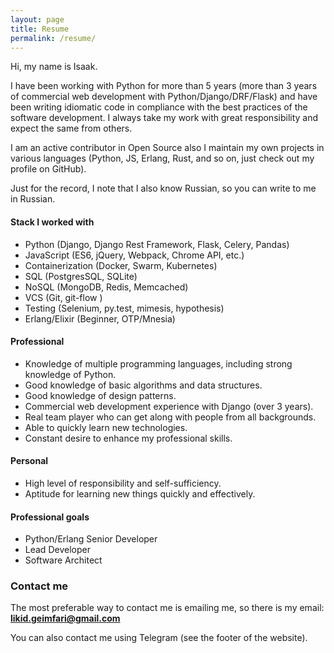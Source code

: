 ```yaml
---
layout: page
title: Resume
permalink: /resume/
---
```


Hi, my name is Isaak.

I have been working with Python for more than 5 years (more than 3 years of commercial web development 
with Python/Django/DRF/Flask) and have been writing idiomatic code in compliance with the best practices 
of the software development. I always take my work with great responsibility and expect the same from others. 

I am an active contributor in Open Source also I maintain my own projects in various languages 
(Python, JS, Erlang, Rust, and so on, just check out my profile on GitHub).

Just for the record, I note that I also know Russian, so you can write to me in Russian.

#### Stack I worked with

* Python (Django, Django Rest Framework, Flask, Celery, Pandas)
* JavaScript (ES6, jQuery, Webpack, Chrome API, etc.)
* Containerization (Docker, Swarm, Kubernetes)
* SQL (PostgresSQL, SQLite)
* NoSQL (MongoDB, Redis, Memcached)
* VCS (Git, git-flow )
* Testing (Selenium, py.test, mimesis, hypothesis)
* Erlang/Elixir (Beginner, OTP/Mnesia)

#### Professional

* Knowledge of multiple programming languages, including strong knowledge of Python.
* Good knowledge of basic algorithms and data structures.
* Good knowledge of design patterns.
* Commercial web development experience with Django (over 3 years).
* Real team player who can get along with people from all backgrounds.
* Able to quickly learn new technologies.
* Constant desire to enhance my professional skills.

#### Personal

* High level of responsibility and self-sufficiency.
* Aptitude for learning new things quickly and effectively.

#### Professional goals 

* Python/Erlang Senior Developer
* Lead Developer
* Software Architect

### Contact me

The most preferable way to contact me is emailing me, so there is my
email: <a href="mailto:likid.geimfari@gmail.com"><b>likid.geimfari@gmail.com</b></a>

You can also contact me using Telegram (see the footer of the website).
